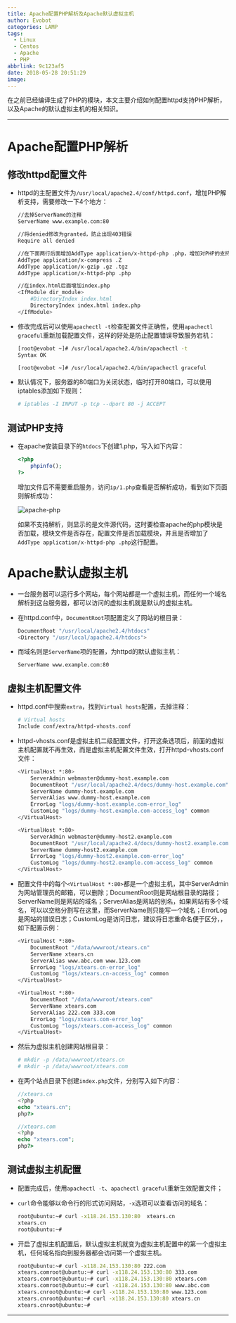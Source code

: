 ```yaml
---
title: Apache配置PHP解析及Apache默认虚拟主机
author: Evobot
categories: LAMP
tags:
  - Linux
  - Centos
  - Apache
  - PHP
abbrlink: 9c123af5
date: 2018-05-28 20:51:29
image:
---
```




在之前已经编译生成了PHP的模块，本文主要介绍如何配置httpd支持PHP解析，以及Apache的默认虚拟主机的相关知识。

<!--more-->

---

# Apache配置PHP解析

## 修改httpd配置文件

- httpd的主配置文件为`/usr/local/apache2.4/conf/httpd.conf`，增加PHP解析支持，需要修改一下4个地方：

  ```bash
  //去掉ServerName的注释
  ServerName www.example.com:80
  
  //将denied修改为granted，防止出现403错误
  Require all denied
  
  //在下面两行后面增加AddType application/x-httpd-php .php，增加对PHP的支持
  AddType application/x-compress .Z
  AddType application/x-gzip .gz .tgz
  AddType application/x-httpd-php .php
  
  //在index.html后面增加index.php
  <IfModule dir_module>
      #DirectoryIndex index.html
      DirectoryIndex index.html index.php
  </IfModule>
  ```

- 修改完成后可以使用`apachectl -t`检查配置文件正确性，使用`apachectl graceful`重新加载配置文件，这样的好处是防止配置错误导致服务宕机：

  ```bash
  [root@evobot ~]# /usr/local/apache2.4/bin/apachectl -t
  Syntax OK
  
  [root@evobot ~]# /usr/local/apache2.4/bin/apachectl graceful
  
  ```

  

- 默认情况下，服务器的80端口为关闭状态，临时打开80端口，可以使用iptables添加如下规则：

  ```bash
  # iptables -I INPUT -p tcp --dport 80 -j ACCEPT
  ```

## 测试PHP支持

- 在apache安装目录下的`htdocs`下创建1.php，写入如下内容：

  ```php
  <?php
      phpinfo();
  ?>
  ```

  增加文件后不需要重启服务，访问`ip/1.php`查看是否解析成功，看到如下页面则解析成功：

  ![apache-php](https://blogimage-1251925320.cos.ap-chengdu.myqcloud.com/php.png)

  如果不支持解析，则显示的是文件源代码，这时要检查apache的php模块是否加载，模块文件是否存在，配置文件是否加载模块，并且是否增加了`AddType application/x-httpd-php .php`这行配置。

# Apache默认虚拟主机

- 一台服务器可以运行多个网站，每个网站都是一个虚拟主机，而任何一个域名解析到这台服务器，都可以访问的虚拟主机就是默认的虚拟主机。

- 在httpd.conf中，`DocumentRoot`项配置定义了网站的根目录：

  ```bash
  DocumentRoot "/usr/local/apache2.4/htdocs"
  <Directory "/usr/local/apache2.4/htdocs">
  ```

- 而域名则是`ServerName`项的配置，为httpd的默认虚拟主机：

  ```
  ServerName www.example.com:80
  ```

## 虚拟主机配置文件

- httpd.conf中搜索`extra`，找到`Virtual hosts`配置，去掉注释：

  ```bash
  # Virtual hosts
  Include conf/extra/httpd-vhosts.conf
  ```

- httpd-vhosts.conf是虚拟主机二级配置文件，打开这条选项后，前面的虚拟主机配置就不再生效，而是虚拟主机配置文件生效，打开httpd-vhosts.conf文件：

  ```bash
  <VirtualHost *:80>
      ServerAdmin webmaster@dummy-host.example.com
      DocumentRoot "/usr/local/apache2.4/docs/dummy-host.example.com"
      ServerName dummy-host.example.com
      ServerAlias www.dummy-host.example.com
      ErrorLog "logs/dummy-host.example.com-error_log"
      CustomLog "logs/dummy-host.example.com-access_log" common
  </VirtualHost>
  
  <VirtualHost *:80>
      ServerAdmin webmaster@dummy-host2.example.com
      DocumentRoot "/usr/local/apache2.4/docs/dummy-host2.example.com"
      ServerName dummy-host2.example.com
      ErrorLog "logs/dummy-host2.example.com-error_log"
      CustomLog "logs/dummy-host2.example.com-access_log" common
  </VirtualHost>
  ```

- 配置文件中的每个`<VirtualHost *:80>`都是一个虚拟主机，其中ServerAdmin为网站管理员的邮箱，可以删除；DocumentRoot则是网站根目录的路径；ServerName则是网站的域名；ServerAlias是网站的别名，如果网站有多个域名，可以以空格分割写在这里，而ServerName则只能写一个域名；ErrorLog是网站的错误日志；CustomLog是访问日志，建议将日志重命名便于区分，，如下配置示例：

  ```bash
  <VirtualHost *:80>
      DocumentRoot "/data/wwwroot/xtears.cn"
      ServerName xtears.cn
      ServerAlias www.abc.com www.123.com
      ErrorLog "logs/xtears.cn-error_log"
      CustomLog "logs/xtears.cn-access_log" common
  </VirtualHost>
  
  <VirtualHost *:80>
      DocumentRoot "/data/wwwroot/xtears.com"
      ServerName xtears.com
      ServerAlias 222.com 333.com
      ErrorLog "logs/xtears.com-error_log"
      CustomLog "logs/xtears.com-access_log" common
  </VirtualHost>
  ```

- 然后为虚拟主机创建网站根目录：

  ```bash
  # mkdir -p /data/wwwroot/xtears.cn
  # mkdir -p /data/wwwroot/xtears.com
  ```

- 在两个站点目录下创建`index.php`文件，分别写入如下内容：

  ```php
  //xtears.cn
  <?php
  echo "xtears.cn";
  php?>
  
  //xtears.com
  <?php
  echo "xtears.com";
  php?>
  ```

## 测试虚拟主机配置

- 配置完成后，使用`apachectl -t`、`apachectl graceful`重新生效配置文件；

- `curl`命令能够以命令行的形式访问网站，`-x`选项可以查看访问的域名：

  ```bash
  root@ubuntu:~# curl -x118.24.153.130:80  xtears.cn
  xtears.cn
  root@ubuntu:~#
  ```

- 开启了虚拟主机配置后，默认虚拟主机就变为虚拟主机配置中的第一个虚拟主机，任何域名指向到服务器都会访问第一个虚拟主机。

  ```bash
  root@ubuntu:~# curl -x118.24.153.130:80 222.com
  xtears.comroot@ubuntu:~# curl -x118.24.153.130:80 333.com
  xtears.comroot@ubuntu:~# curl -x118.24.153.130:80 xtears.com
  xtears.comroot@ubuntu:~# curl -x118.24.153.130:80 www.abc.com
  xtears.cnroot@ubuntu:~# curl -x118.24.153.130:80 www.123.com
  xtears.cnroot@ubuntu:~# curl -x118.24.153.130:80 xtears.cn
  xtears.cnroot@ubuntu:~#
  ```

---

